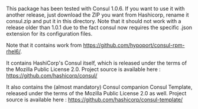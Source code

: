 This package has been tested with Consul 1.0.6. If you want to use it with another release, just
download the ZIP you want from Hashicorp, rename it consul.zip and put it in this directory. Note
that it should not work with a release older than 1.0.1 due to the fact consul now requires the
specific .json extension for its configuration files.

Note that it contains work from https://github.com/hypoport/consul-rpm-rhel6/.

It contains HashiCorp's Consul itself, which is released under the terms of the Mozilla Public License 2.0.
Project source is available here : https://github.com/hashicorp/consul/

It also contains the (almost mandatory) Consul companion Consul Template, released under the terms
of the Mozilla Public License 2.0 as well. Project source is available here :
https://github.com/hashicorp/consul-template/

